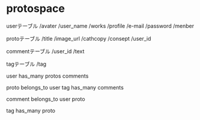 # protospace
userテーブル
/avater
/user_name
/works
/profile
/e-mail
/password
/menber

protoテーブル
/title
/image_url
/cathcopy
/consept
/user_id

commentテーブル
/user_id
/text

tagテーブル
/tag

user has_many protos
              comments

proto belongs_to user
                 tag
      has_many   comments

comment belongs_to user
                   proto

tag has_many proto